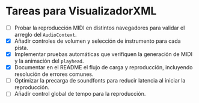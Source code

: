 # Tareas para VisualizadorXML

- [ ] Probar la reproducción MIDI en distintos navegadores para validar el arreglo del `AudioContext`.
- [x] Añadir controles de volumen y selección de instrumento para cada pista.
- [x] Implementar pruebas automáticas que verifiquen la generación de MIDI y la animación del `playhead`.
- [x] Documentar en el README el flujo de carga y reproducción, incluyendo resolución de errores comunes.
- [ ] Optimizar la precarga de soundfonts para reducir latencia al iniciar la reproducción.
- [ ] Añadir control global de tempo para la reproducción.
